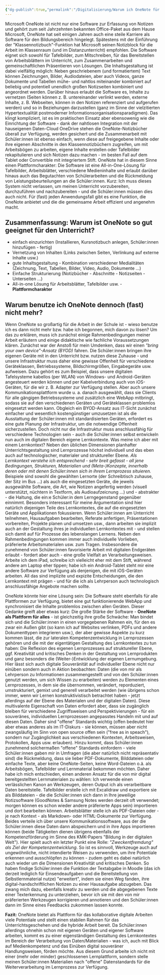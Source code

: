 ```yaml
---
{"dg-publish":true,"permalink":"/Digitalisierung/Warum ich OneNote für eines der besten Tools für den Einsatz im Unterricht halte und warum ich es trotzdem nicht mehr benutze/"}
---
```


Microsoft OneNote ist nicht nur eine Software zur Erfassung von Notizen und gehört zum seit Jahrzehnten bekannten Office-Paket aus dem Hause Microsoft, OneNote hat seit einigen Jahren auch eine steile Karriere als Software für den Bildungsbereich hingelegt. Spätestens mit der Einführung der "Klassennotizbuch"-Funktion hat Microsoft seinen Notizblock für die Arbeit im Klassenraum (und im Distanzunterricht) empfohlen. Die Software eignet sich sowohl für Tafelbilder, zum Mitschreiben, für das Bereitstellen von Arbeitsblättern im Unterricht, zum Zusammenarbeiten und gemeinschaftlichen  Präsentieren von Lösungen. 
Die Inhaltsgestaltung ist dabei vielfältig möglich: Neben geschriebenem (und formatiertem) Text können Zeichnungen, Bilder, Audiodateien, aber auch Videos, ganze Dokumente und Tabellen mühe- und nahtlos miteinander kombiniert auf beliebig und potentiell unendlich großen Notizseiten kombiniert und angeordnet werden. Darüber hinaus erlaubt die Software es, Inhalte zu vernetzen (Seiten können z. B. untereinander verlinkt werden, externe Inhalte, z. B. Webseiten, können in den Notizen referenziert und aufgerufen werden) und so in Beziehungen darzustellen (ganz im Sinne der vielzitierten Hypertextualität postmoderner Informationsorganisationsparadigmen). Das klingt kompliziert, ist es im praktischen Einsatz aber ebensowenig wie die Einrichtung der Software - dank der nahtlosen Integration mit der hauseigenen Daten-Cloud OneDrive stehen die OneNote-Notizbücher überall zur Verfügung, werden gesichert und die Zusammenarbeit mit Schüler:innen ist ebenso einfach, wenn diese auf freigegebene Inhalte oder ihre eigenen Abschnitte in den Klassennotizbüchern zugreifen, um mit Arbeitsbögen zu arbeiten, eigene Inhalte erstellen oder Tafelbilder rekapitulieren und sich Notizen dazu machen - im besten Fall auf dem Tablet oder Convertible mit integriertem Stift.
OneNote hat in diesem Sinne einen Plattformcharakter: Die Software ist eine All-in-One-Lösung für Tafelbilder, Arbeitsblätter, verschiedene Medieninhalte und erlaubt darüber hinaus auch das Begutachten von Schülerarbeiten und die Rückmeldung von Leistungsbeurteilungen an die Schüler:innen. Kurz: Ich muss dieses System nicht verlassen, um meinen Unterricht vorzubereiten, durchzuführen und nachzubereiten - und die Schüler:innen müssen dies auch nicht. Für (fast) jeden Anwendungsfall gibt es eine Funktion, die OneNote anbietet und die die gemeinsame Arbeit effizient und angenehm macht.

## Zusammenfassung: Warum ist OneNote so gut geeignet für den Unterricht?
- einfach einzurichten (Installieren, Kursnotizbuch anlegen, Schüler:innen hinzufügen - fertig)
- Vernetzung von Inhalten (Links zwischen Seiten, Verlinkung auf externe Inhalte usw.)
- gute Inhaltsgestaltung - Kombination verschiedener Medialitäten (Zeichnung, Text, Tabellen, Bilder, Video, Audio, Dokumente ...)
- Einfache Strukturierung (Notizbücher - Abschnitte - Notizseiten - Unterseiten ...)
- All-in-one Lösung für Arbeitsblätter, Tafelbilder usw. - **Plattformcharakter**

## Warum benutze ich OneNote dennoch (fast) nicht mehr?
Wenn OneNote so großartig für die Arbeit in der Schule ist - wieso benutze ich es dann nicht mehr bzw. habe ich begonnen, mich davon zu lösen? Um das zu erklären, muss ich zunächst einige Rahmenbedingungen meiner Arbeit erläutern und einige didaktische wie fachliche Voraussetzungen klären.
Zunächst war der Anstoß für mein Umdenken, dass wir einen *"bring your own device"-Ansatz (BYOD)* fahren. Die Schüler:innen bringen ihre eigenen Geräte mit in den Unterricht bzw. nutzen diese Zuhause - und unsere Infrastruktur muss daher eine gewisse Offenheit für verschiedene Geräteklassen, Betriebssysteme, Bildschirmgrößen, Eingabegeräte usw. aufweisen. Dazu gehört es zum Beispiel, dass unsere digitalen Tafelsysteme kabellos (per WLAN) von Windows- und Android-Geräten angesteuert werden können und per Kabelverbindung auch von iOS-Geräten, für die wir z. B. Adapter zur Verfügung stellen. Aber auch unsere Kommunikationsplattform wurde u. a. danach ausgewählt, dass sie Clients für alle gängigen Betriebssysteme und zusätzlich eine WebApp mitbringt, sodass sie auf den verschiedenen Geräten und Geräteklassen problemlos eingesetzt werden kann. Obgleich ein BYOD-Ansatz aus IT-Sicht zunächst einfacher und wesentlich kostengünstiger umzusetzen ist als die Ausstattung der Schüler:innen mit standardisierten Geräten, erfordert es eine gute Planung der Infrastruktur, um die notwendige Offenheit sicherzustellen.
Doch nicht nur die Infrastruktur muss anschlussfähig für verschiedene Technologien sein - auch die Schüler:innen selbst entwickeln nun auch im digitalen Bereich eigene Lernkontexte. Was meine ich aber mit einem Lernkontext? Neben den üblichen Dimensionen planhafter Unterrichtsgestaltung sind Lernprozesse höchst individuell und das eben auch auf technologischer, materialer und struktureller Ebene. *Als Lernkontext verstehe ich entsprechend - sehr breit gefasst - all jene Bedingungen, Strukturen, Materialien und (Meta-)Konzepte, innerhalb deren oder mit denen Schüler:innen sich in ihrem Lernprozess situieren.* Beispiele sind sowohl die gewählten Lernorte (der Schreibtisch zuhause, der Sitz im Bus ...) als auch die eingesetzten Geräte, die jeweils ausgewählte Software, die Art, wie Notizen angefertig werden (visuell unterstützt, nüchtern in Textform, als Audioaufzeicnung ...) und - abstrakter - die Haltung, die ein:e Schüler:in dem Lerngegenstand gegenüber einnimmt. Besonders interessant für meine Argumentation sind hier natürlich diejenigen Teile des Lernkontextes, die auf die eingesetzten Geräte und Applikationen fokussieren.
Wenn Schüler:innen am Unterricht teilnehmen, Hausaufgaben bearbeiten, Referate anfertigen, Präsentationen vorbereiten, Projekte planen und umsetzen usw., dann arbeiten sie implizit auch an der Gestaltung ihres je individuellen Lernkontextes mit - und stellen sich damit auf für Prozesse des lebenslangen Lernens. 
Neben den Rahmenbedingungen kommen immer auch individuelle Vorlieben, präferierte Arbeitsmaterialen usw. zum Tragen. Insbesondere die zunehmend von Schüler:innen favorisierte Arbeit mit digitalen Endgeräten erlaubt - fordert aber auch - eine große Vielfalt an Verarbeitungsweisen. Arbeite ich dem iPad, schreibe ich vielleicht eher mit dem Stift, während andere am Laptop eher tippen; habe ich ein Android-Tablet steht mir eine andere Software zur Verfügung als denjenigen, die mit iOS-Geräten arbeiten. All das sind implizite und expizite Entscheidungen, die den Lernkontext mit prägen - und für die ich als Lehrperson auch technologisch anschlussfähige Angebote machen sollte.

OneNote könnte hier eine Lösung sein: Die Software steht ebenfalls für alle Plattformen zur Verfügung, bietet eine gut funktionierende WebApp und synchronisiert die Inhalte problemlos zwischen allen Geräten. Dieser Gedanke greift aber etwas kurz: Die große Stärke der Software  - **OneNote als Plattform für alles** - ist gleichzeitig ihre große Schwäche: Man bindet sich und die Schüler:innen in einen vorgegebenen Rahmen ein, für den es zwar ein Außen gibt (so kann ich auf Websites verlinken, PDFs und andere Dokumenttypen integrieren usw.), der aber gewisse Aspekte zu kurz kommen lässt, die zur lateralen Kompetenzentwicklung in Lernprozessen gehören und die mit der eigentätigen Gestaltung des Lernkontextes zu tun haben: Die Reflexion des eigenen Lernprozesses auf struktureller Ebene, ggf. Kreativität und kritisches Denken in der Gestaltung von Lernprodukten und ganz besonders die (Weiter-)Entwicklung der eigenen Lernumgebung. Hier lässt sich auch digitale Souveränität auf individueller Ebene nicht nur einüben sondern auch in Aktion beobachten: Daten (die von mir als Lehrperson zu Informationen zusammengestellt und von den Schüler:innen genutzt werden, um sich Wissen zu erarbeiten) werden zu Elementen eines Lernprozesses, in dem sie die übernommen, verändert, reporduziert, umstrukturiert, gemixt und generell verarbeitet werden (wie übrigens schon immer, wenn wir Lernen konstruktivistisch betrachtet haben - jetzt allerdings auf der Ebene des Materialen und der digitalen Daten). Diese multivalente Eigenschaft von Daten erfordert aber, dass sie zugänglich bleiben für verschiedene Zugriffsweisen und Perspektivierungen - für ein souveränes, individuellen Lernprozessen angepasstes Handeln mit und auf diesen Daten. Daher sind "offene" Standards wichtig (offen bedeutet hier aber etwas anderes als im IT-Diskurs - sie können, müssen aber nicht zwangsläufig im Sinn von open source offen sein ("free as in speach"), sondern nur Zugänglichkeit aus verschiedenen Kontexten, Arbeitsweisen, Protokollen, Apps usw. erlauben). 
Hinzu kommt, dass Schüler:innen zunehmend solchermaßen "offene" Standards einfordern - viele Schüler:innen gaben mir in Umfragen (die aber natürlich nicht repräsentativ sind) die Rückmeldung, dass sie lieber PDF-Dokumente, Bilddateien oder einfache Texte, aber keine OneNote-Seiten, keine Word-Dateien o.ä. als Arbeitsbögen, Tafelbilder und Lernmaterial bekommen möchten. 
Daher habe ich mich entschieden, einen anderen Ansatz für die von mir digital bereitgestellten Lernmaterialen zu wählen: Ich verwende einen verlässlichen Kanon an Werkzeugen, deren Output ich als verarbeitbare Daten bereitstelle. Tafelbilder erstelle ich mit Excalidraw und exportiere sie als Bilddateien - die die Schüler:innen sich dann in Ihre jeweilige Notizsoftware (GoodNotes & Samsung Notes werden derzeit oft verwendet; morgen können es schon wieder andere präferierte Apps sein) importieren und dort bearbeiten können. Arbeitsblätter stelle ich als PDF-Dateien oder - je nach Kontext - als Markdown- oder HTML-Dokumente zur Verfügung. Beides verteile ich über unsere Kommunikationssoftware, aus der die Schüler:innen diese Daten dann abspeichern und in ihre Apps importieren können (beide Tätigkeiten dienen übrigens ebenfalls der Kompetenzförderung im Sinne des KMK-Papers "Bildung in der digitalen Welt"). 
Hier spielt auch ein letzter Punkt eine Rolle: *"Zweckentfremdung" als Ziel der Kompetenzentwicklung*. So ist es sinnvoll, Werkzeuge auch auf ungewöhnliche, nicht intendierte Weisen zu verwenden, um ihre Potentiale erkennen und ausschlöpfen zu können - zudem geht es dabei natürlich auch wieder um die Dimensionen Kreativität und kritisches Denken. So haben findige Schüler:innen die Funktion der Textabgabe in Moodle (das ich derzeit lediglich für Einsendeaufgaben und die Bereitstellung von Selbstlernmaterial nutze) "erweitert", indem sie einen Weg fanden, ihre digital-handschriftlichen Notizen zu einer Hausaufgabe abzugeben. Das zwang mich dazu, ebenfalls kreativ zu werden und die abgegebenen Texte einer Texterkennung zu unterziehen, bevor ich sie mit den von mir präferierten Werkzeugen korrigieren und annotieren und den Schüler:innen dann im Sinne eines Feedbacks zukommen lassen konnte.

**Fazit:**
OneNote bietet als Plattform für das kollaborative digitale Arbeiten viele Potentiale und stellt einen stabilen Rahmen für das Unterrichtsgeschehen und die hybride Arbeit bereit. Da Schüler:innen allerdings ohnehin schon mit eigenen Geräten und eigener Software arbeiten, kommt es zu einer eigenständigen Gestaltung des Lernkontextes im Bereich der Verarbeitung von Daten/Materialien - was ich, auch mit Blick auf Medienkompetenz und das Einüben digital souveräner Handlungsweisen, förden möchte. Aus diesem Grund arbeite ich nicht mit einer (mehr oder minder) geschlossenen Lernplattform, sondern stelle meinen Schüler:innen Materialien nach "offene" Datenstandards für die Weiterverarbeitung im Lernprozess zur Verfügung.  